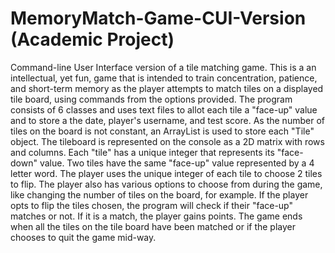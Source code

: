 # MemoryMatch-Game-CUI-Version (Academic Project)
Command-line User Interface version of a tile matching game.
This is a an intellectual, yet fun, game that is intended to train concentration, patience, and short-term memory as the player 
attempts to match tiles on a displayed tile board, using commands from the options provided.
The program consists of 6 classes and uses text files to allot each tile a "face-up" value and to store a the date, player's username, 
and test score. As the number of tiles on the board is not constant, an ArrayList is used to store each "Tile" object.
The tileboard is represented on the console as a 2D matrix with rows and columns. Each "tile" has a unique integer that represents its "face-down"
value. Two tiles have the same "face-up" value represented by a 4 letter word. The player uses the unique integer of each tile to choose
2 tiles to flip. The player also has various options to choose from during the game, like changing the number of tiles on the board, for
example.
If the player opts to flip the tiles chosen, the program will check if their "face-up" matches or not. If it is a match, the player gains points.
The game ends when all the tiles on the tile board have been matched or if the player chooses to quit the game mid-way.
